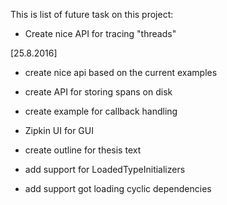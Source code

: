 This is list of future task on this project:
 
- Create nice API for tracing "threads"

[25.8.2016]

- create nice api based on the current examples

- create API for storing spans on disk

- create example for callback handling

- Zipkin UI for GUI

- create outline for thesis text

- add support for LoadedTypeInitializers

- add support got loading cyclic dependencies